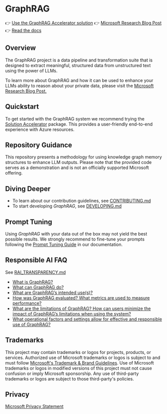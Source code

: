 # GraphRAG

👉 [Use the GraphRAG Accelerator solution](https://github.com/Azure-Samples/graphrag-accelerator)
👉 [Microsoft Research Blog Post](https://www.microsoft.com/en-us/research/blog/graphrag-unlocking-llm-discovery-on-narrative-private-data/)
👉 [Read the docs](https://microsoft.github.io/graphrag)

## Overview

The GraphRAG project is a data pipeline and transformation suite that is designed to extract meaningful, structured data from unstructured text using the power of LLMs.

To learn more about GraphRAG and how it can be used to enhance your LLMs ability to reason about your private data, please visit the <a href="https://www.microsoft.com/en-us/research/blog/graphrag-unlocking-llm-discovery-on-narrative-private-data/" target="_blank">Microsoft Research Blog Post.</a>

## Quickstart

To get started with the GraphRAG system we recommend trying the [Solution Accelerator](https://github.com/Azure-Samples/graphrag-accelerator) package. This provides a user-friendly end-to-end experience with Azure resources.

## Repository Guidance

This repository presents a methodology for using knowledge graph memory structures to enhance LLM outputs. Please note that the provided code serves as a demonstration and is not an officially supported Microsoft offering.

## Diving Deeper

- To learn about our contribution guidelines, see [CONTRIBUTING.md](./CONTRIBUTING.md)
- To start developing _GraphRAG_, see [DEVELOPING.md](./DEVELOPING.md)

## Prompt Tuning

Using _GraphRAG_ with your data out of the box may not yield the best possible results.
We strongly recommend to fine-tune your prompts following the [Prompt Tuning Guide](https://microsoft.github.io/graphrag/posts/prompt_tuning/overview/) in our documentation.

## Responsible AI FAQ

See [RAI_TRANSPARENCY.md](./RAI_TRANSPARENCY.md)

- [What is GraphRAG?](./RAI_TRANSPARENCY.md#what-is-graphrag)
- [What can GraphRAG do?](./RAI_TRANSPARENCY.md#what-can-graphrag-do)
- [What are GraphRAG’s intended use(s)?](./RAI_TRANSPARENCY.md#what-are-graphrags-intended-uses)
- [How was GraphRAG evaluated? What metrics are used to measure performance?](./RAI_TRANSPARENCY.md#how-was-graphrag-evaluated-what-metrics-are-used-to-measure-performance)
- [What are the limitations of GraphRAG? How can users minimize the impact of GraphRAG’s limitations when using the system?](./RAI_TRANSPARENCY.md#what-are-the-limitations-of-graphrag-how-can-users-minimize-the-impact-of-graphrags-limitations-when-using-the-system)
- [What operational factors and settings allow for effective and responsible use of GraphRAG?](./RAI_TRANSPARENCY.md#what-operational-factors-and-settings-allow-for-effective-and-responsible-use-of-graphrag)

## Trademarks

This project may contain trademarks or logos for projects, products, or services. Authorized use of Microsoft
trademarks or logos is subject to and must follow
[Microsoft's Trademark & Brand Guidelines](https://www.microsoft.com/en-us/legal/intellectualproperty/trademarks/usage/general).
Use of Microsoft trademarks or logos in modified versions of this project must not cause confusion or imply Microsoft sponsorship.
Any use of third-party trademarks or logos are subject to those third-party's policies.

## Privacy

[Microsoft Privacy Statement](https://privacy.microsoft.com/en-us/privacystatement)
